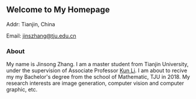 ## Welcome to My Homepage

Addr: Tianjin, China 

Email: jinszhang@tju.edu.cn


### About
My name is Jinsong Zhang. I am a master student from Tianjin University, under the supervision of Associate Professor [Kun Li](http://cic.tju.edu.cn/faculty/likun/index.html). I am about to recive my my Bachelor's degree from the school of Mathematic, TJU in 2018. My research interests are image generation, computer vision and computer graphic, etc.






